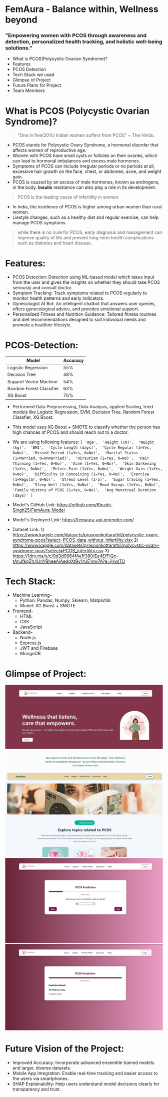 # FemAura - Balance within, Wellness beyond
### "Empowering women with PCOS through awareness and detection, personalized health tracking, and holistic well-being solutions."

* What is PCOS(Polycystic Ovarian Syndrome)?
* Features
* PCOS Detection 
* Tech Stack we used 
* Glimpse of Project
* Future Plans for Project  
* Team Members

# What is PCOS (Polycystic Ovarian Syndrome)? 
> "One in five(20%) Indian women suffers from PCOS" ~ The Hindu.
* PCOS stands for Polycystic Ovary Syndrome, a hormonal disorder that affects women of reproductive age.
* Women with PCOS have small cysts or follicles on their ovaries, which can lead to hormonal imbalances and excess male hormones.
* Symptoms of PCOS can include irregular periods or no periods at all, excessive hair growth on the face, chest, or abdomen, acne, and weight gain.
* PCOS is caused by an excess of male hormones, known as androgens, in the body. **Insulin** resistance can also play a role in its development.
> PCOS is the leading cause of infertility in women.
* In India, the incidence of PCOS is higher among urban women than rural women.
* Liestyle changes, such as a healthy diet and regular exercise, can help manage PCOS symptoms.
> while there is no cure for PCOS, early diagnosis and management can improve quality of life and prevent long-term health complications such as diabetes and heart disease.

# Features:
* PCOS Detection: Detection using ML-based model which takes input from the user and gives the insights on whether they should take PCOS seriously and consult doctor.
* Symptom Tracking: Track symptoms related to PCOS regularly to monitor health patterns and early indicators.
* Gynecologist AI Bot: An intelligent chatbot that answers user queries, offers gynecological advice, and provides emotional support.
* Personalized Fitness and Nutrition Guidance: Tailored fitness routines and diet recommendations designed to suit individual needs and promote a healthier lifestyle.

# PCOS-Detection:
| Model | Accuracy | 
| --- | --- |
| Logistic Regression | 55% |
| Decision Tree | 48% | 
| Support Vector Machine | 54% | 
| Random Forest Classifier | 63% |
| XG Boost | 76% | 

* Performed Data Preprocessing, Data Analysis, applied Scaling, tried models like Logistic Regression, SVM, Decision Tree, Random Forest Classfier, XG Boost.
* This model uses XG Boost + SMOTE to classify whether the person has high chances of PCOS and should reach out to a doctor.
* We are using following features:
    `[
        'Age', 
        'Height (cm)', 
        'Weight (kg)', 
        'BMI', 
        'Cycle Length (days)', 
        'Cycle Regular (1=Yes, 0=No)', 
        'Missed Period (1=Yes, 0=No)', 
        'Marital Status (1=Married, 0=Unmarried)', 
        'Hirsutism (1=Yes, 0=No)', 
        'Hair Thinning (1=Yes, 0=No)', 
        'Acne (1=Yes, 0=No)', 
        'Skin Darkening (1=Yes, 0=No)', 
        'Pelvic Pain (1=Yes, 0=No)', 
        'Weight Gain (1=Yes, 0=No)', 
        'Difficulty in Conceiving (1=Yes, 0=No)', 
        'Exercise (1=Regular, 0=No)', 
        'Stress Level (1-5)', 
        'Sugar Craving (1=Yes, 0=No)', 
        'Sleep Well (1=Yes, 0=No)', 
        'Mood Swings (1=Yes, 0=No)', 
        'Family History of PCOS (1=Yes, 0=No)', 
        'Avg Menstrual Duration (days)'
    ]`
       
* Model's GitHub Link: https://github.com/Khushi-Singh25/FemAura_Model
* Model's Deployed Link: https://femaura-api.onrender.com/
* Dataset Link: 1) https://www.kaggle.com/datasets/prasoonkottarathil/polycystic-ovary-syndrome-pcos?select=PCOS_data_without_infertility.xlsx
                2) https://www.kaggle.com/datasets/prasoonkottarathil/polycystic-ovary-syndrome-pcos?select=PCOS_infertility.csv
                3) https://1drv.ms/x/c/9d3d9964f4e1f380/Ee4EfFiQc-tAnJfkqZh4UnYBheeAjAedgXtBv1rUE1vw7A?e=jHvsTO

# Tech Stack:
* Machine Learning-
  * Python: Pandas, Numpy, Sklearn, Matplotlib
  * Model: XG Boost + SMOTE
* Frontend-
  * HTML
  * CSS
  * JavaScript
* Backend-
  * Node.js
  * Express.js
  * JWT and Firebase 
  * MongoDB

# Glimpse of Project:
![Home-Page](images/home.jpg)
![Explore-Page](images/explore.jpg)
![Quiz-Page](images/quiz.jpg)
![Predict-Page](images/predict.jpg)

# Future Vision of the Project:
* Improved Accuracy: Incorporate advanced ensemble trained models and larger, diverse datasets.
* Mobile App Integration: Enable real-time tracking and easier access to the users via smartphones.
* SHAP Explainability: Help users understand model decisions clearly for transparency and trust. 